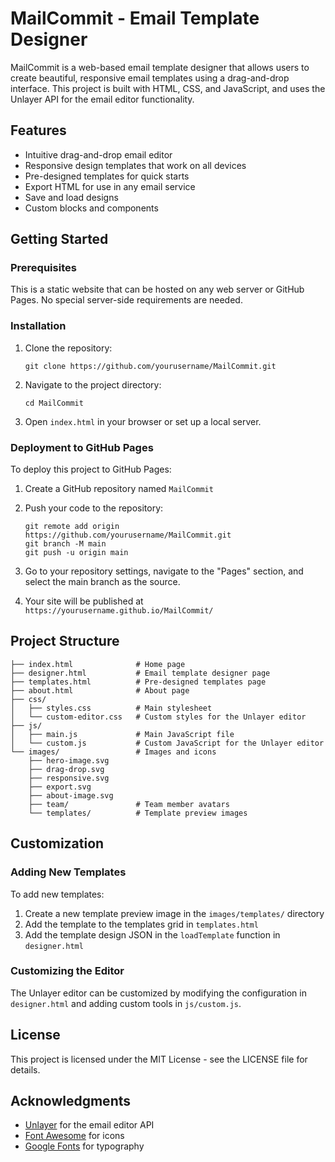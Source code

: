 # MailCommit - Email Template Designer

MailCommit is a web-based email template designer that allows users to create beautiful, responsive email templates using a drag-and-drop interface. This project is built with HTML, CSS, and JavaScript, and uses the Unlayer API for the email editor functionality.

## Features

- Intuitive drag-and-drop email editor
- Responsive design templates that work on all devices
- Pre-designed templates for quick starts
- Export HTML for use in any email service
- Save and load designs
- Custom blocks and components

## Getting Started

### Prerequisites

This is a static website that can be hosted on any web server or GitHub Pages. No special server-side requirements are needed.

### Installation

1. Clone the repository:
   ```
   git clone https://github.com/yourusername/MailCommit.git
   ```

2. Navigate to the project directory:
   ```
   cd MailCommit
   ```

3. Open `index.html` in your browser or set up a local server.

### Deployment to GitHub Pages

To deploy this project to GitHub Pages:

1. Create a GitHub repository named `MailCommit`

2. Push your code to the repository:
   ```
   git remote add origin https://github.com/yourusername/MailCommit.git
   git branch -M main
   git push -u origin main
   ```

3. Go to your repository settings, navigate to the "Pages" section, and select the main branch as the source.

4. Your site will be published at `https://yourusername.github.io/MailCommit/`

## Project Structure

```
├── index.html              # Home page
├── designer.html           # Email template designer page
├── templates.html          # Pre-designed templates page
├── about.html              # About page
├── css/
│   ├── styles.css          # Main stylesheet
│   └── custom-editor.css   # Custom styles for the Unlayer editor
├── js/
│   ├── main.js             # Main JavaScript file
│   └── custom.js           # Custom JavaScript for the Unlayer editor
└── images/                 # Images and icons
    ├── hero-image.svg
    ├── drag-drop.svg
    ├── responsive.svg
    ├── export.svg
    ├── about-image.svg
    ├── team/               # Team member avatars
    └── templates/          # Template preview images
```

## Customization

### Adding New Templates

To add new templates:

1. Create a new template preview image in the `images/templates/` directory
2. Add the template to the templates grid in `templates.html`
3. Add the template design JSON in the `loadTemplate` function in `designer.html`

### Customizing the Editor

The Unlayer editor can be customized by modifying the configuration in `designer.html` and adding custom tools in `js/custom.js`.

## License

This project is licensed under the MIT License - see the LICENSE file for details.

## Acknowledgments

- [Unlayer](https://unlayer.com/) for the email editor API
- [Font Awesome](https://fontawesome.com/) for icons
- [Google Fonts](https://fonts.google.com/) for typography